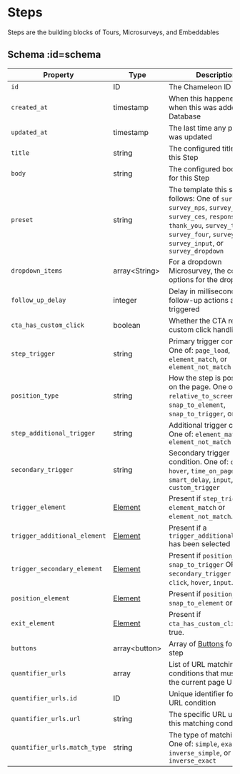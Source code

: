 # Steps

Steps are the building blocks of Tours, Microsurveys, and Embeddables

## Schema :id=schema

| Property                     | Type                       | Description                                                                                                                                                                                                 |
|------------------------------|----------------------------|-------------------------------------------------------------------------------------------------------------------------------------------------------------------------------------------------------------|
| `id`                         | ID                         | The Chameleon ID                                                                                                                                                                                            |
| `created_at`                 | timestamp                  | When this happened or when this was added to the Database                                                                                                                                                   |
| `updated_at`                 | timestamp                  | The last time any property was updated                                                                                                                                                                      |
| `title`                      | string                     | The configured title text for this Step                                                                                                                                                                     |
| `body`                       | string                     | The configured body copy for this Step                                                                                                                                                                      |
| `preset`                     | string                     | The template this step follows: One of `survey_two`, `survey_nps`, `survey_csat`, `survey_ces`, `response`, `thank_you`, `survey_three`, `survey_four`, `survey_five`, `survey_input`, or `survey_dropdown` |
| `dropdown_items`             | array&lt;String&gt;        | For a dropdown Microsurvey, the configured options for the dropdown                                                                                                                                         |
| `follow_up_delay`            | integer                    | Delay in milliseconds before follow-up actions are triggered                                                                                                                                                |
| `cta_has_custom_click`       | boolean                    | Whether the CTA requires custom click handling                                                                                                                                                              |
| `step_trigger`               | string                     | Primary trigger condition. One of: `page_load`, `element_match`, or `element_not_match`                                                                                                                     |
| `position_type`              | string                     | How the step is positioned on the page. One of: `relative_to_screen`, `snap_to_element`, `snap_to_trigger`, or `inline`                                                                                     |
| `step_additional_trigger`    | string                     | Additional trigger condition. One of: `element_match` or `element_not_match`                                                                                                                                |
| `secondary_trigger`          | string                     | Secondary trigger condition. One of: `click`, `hover`, `time_on_page`, `smart_delay`, `input`, or `custom_trigger`                                                                                          |
| `trigger_element`            | [Element](apis/element.md) | Present if `step_trigger` is `element_match` or `element_not_match`.                                                                                                                                        |
| `trigger_additional_element` | [Element](apis/element.md) | Present if a `trigger_additional_element` has been selected in the UI.                                                                                                                                      |
| `trigger_secondary_element`  | [Element](apis/element.md) | Present if `position_type` is `snap_to_trigger` OR if `secondary_trigger` is one of `click`, `hover`, `input`.                                                                                              |
| `position_element`           | [Element](apis/element.md) | Present if `position_type` is `snap_to_element` or `inline`.                                                                                                                                                |
| `exit_element`               | [Element](apis/element.md) | Present if `cta_has_custom_click` is true.                                                                                                                                                                  |
| `buttons`                    | array&lt;button&gt;        | Array of [Buttons](apis/buttons.md) for this step                                                                                                                                                           |
| `quantifier_urls`            | array                      | List of URL matching conditions that must match the current page URL                                                                                                                                        |
| `quantifier_urls.id`         | ID                         | Unique identifier for this URL condition                                                                                                                                                                    |
| `quantifier_urls.url`        | string                     | The specific URL used in this matching condition                                                                                                                                                            |
| `quantifier_urls.match_type` | string                     | The type of matching used. One of: `simple`, `exact`, `regex`, `inverse_simple`, or `inverse_exact`                                                                                                         |
